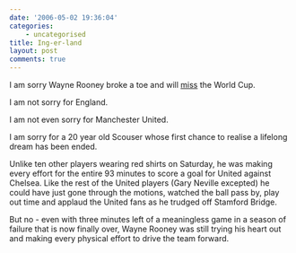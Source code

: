 ```yaml
---
date: '2006-05-02 19:36:04'
categories:
    - uncategorised
title: Ing-er-land
layout: post
comments: true
---
```


I am sorry Wayne Rooney broke a toe and will
[miss](http://news.bbc.co.uk/sport1/hi/football/world_cup_2006/4959564.stm)
the World Cup.

I am not sorry for England.

I am not even sorry for Manchester United.

I am sorry for a 20 year old Scouser whose first chance to realise a
lifelong dream has been ended.

Unlike ten other players wearing red shirts on Saturday, he was making
every effort for the entire 93 minutes to score a goal for United
against Chelsea. Like the rest of the United players (Gary Neville
excepted) he could have just gone through the motions, watched the ball
pass by, play out time and applaud the United fans as he trudged off
Stamford Bridge.

But no - even with three minutes left of a meaningless game in a season
of failure that is now finally over, Wayne Rooney was still trying his
heart out and making every physical effort to drive the team forward.
